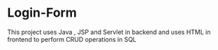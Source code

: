 # Login-Form
This project uses Java , JSP and Servlet in  backend and uses HTML in frontend to perform CRUD operations in SQL 
